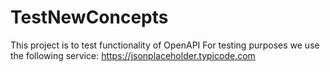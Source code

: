 # TestNewConcepts

 This project is to test functionality of OpenAPI
 For testing purposes we use the following service: https://jsonplaceholder.typicode.com
